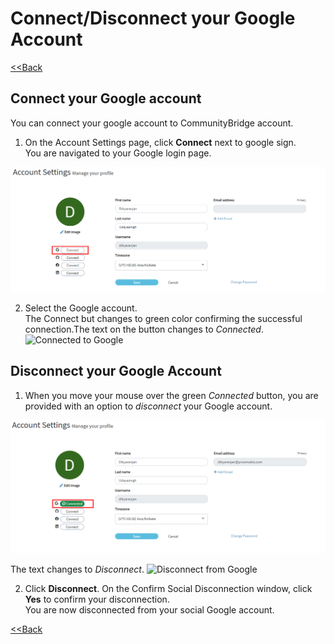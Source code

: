 # Connect/Disconnect your Google Account

​[&lt;&lt;Back](account-settings.md#to-edit-profile)​

## Connect your Google account <a id="connect-your-google-account"></a>

You can connect your google account to CommunityBridge account.

1. On the Account Settings page, click **Connect** next to google sign.  
You are navigated to your Google login page.

![connect google account](../../../.gitbook/assets/connect-google-account.png)

2. Select the Google account.   
The Connect but changes to green color confirming the successful connection.The text on the button changes to _Connected_. ​![Connected to Google](https://firebasestorage.googleapis.com/v0/b/gitbook-28427.appspot.com/o/assets%2F-LuGl2w4LzPpYJ8jx5ae%2F-LuGz82LqEUywqFA_GQT%2F-LuGz9ZoO7o_Rwqzr-fp%2FGoogle_connected.png?generation=1574407296556518&alt=media)​

## Disconnect your Google Account <a id="disconnect-your-google-account"></a>

1. When you move your mouse over the green _Connected_ button, you are provided with an option to _disconnect_ your Google account.

![](../../../.gitbook/assets/disconnect-google-account.png)

The text changes to _Disconnect_. ![Disconnect from Google](https://firebasestorage.googleapis.com/v0/b/gitbook-28427.appspot.com/o/assets%2F-LuGl2w4LzPpYJ8jx5ae%2F-LuGz82LqEUywqFA_GQT%2F-LuGz9Zq4BdP0d2GdMYW%2Fdisconnect_google.png.png?generation=1574407289633641&alt=media)

2. Click **Disconnect**. On the Confirm Social Disconnection window, click **Yes** to confirm your disconnection.   
You are now disconnected from your social Google account.

​[&lt;&lt;Back](account-settings.md#to-edit-profile)​

